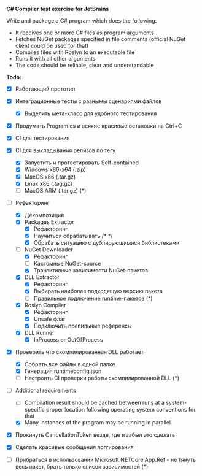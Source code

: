 **C# Compiler test exercise for JetBrains**

Write and package a C# program which does the following:

- It receives one or more C# files as program arguments
- Fetches NuGet packages specified in file comments (official NuGet client could be used for that)
- Compiles files with Roslyn to an executable file
- Runs it with all other arguments 
- The code should be reliable, clear and understandable

**Todo:**

- [x] Работающий прототип
- [x] Интеграционные тесты с разнымы сценариями файлов
  - [x] Выделить мета-класс для удобного тестирования
- [x] Продумать Program.cs и всякие красивые остановки на Ctrl+C
- [x] CI для тестирования
- [x] CI для выкладывания релизов по тегу
  - [x] Запустить и протестировать Self-contained
  - [x] Windows x86-x64 (.zip)
  - [x] MacOS x86 (.tar.gz)
  - [x] Linux x86 (.tag.gz)
  - [ ] MacOS ARM (.tar.gz) (*)
- [ ] Рефакторинг
  - [x] Декомпозиция
  - [x] Packages Extractor
    - [x] Рефакторинг
    - [x] Научиться обрабатывать /* */
    - [x] Обрабать ситуацию с дублирующимися библиотеками
  - [ ] NuGet Downloader
    - [x] Рефакторинг
    - [ ] Кастомные NuGet-source
    - [x] Транзитивные зависимости NuGet-пакетов
  - [x] DLL Extractor
    - [x] Рефакторинг
    - [x] Выбирать наиболее подходящую версию пакета
    - [ ] Правильное подлючение runtime-пакетов (*)
  - [x] Roslyn Compiler
    - [x] Рефакторинг
    - [x] Unsafe флаг
    - [x] Подключить правильные референсы
  - [x] DLL Runner
    - [x] InProcess or OutOfProcess
- [x] Проверить что скомпилированная DLL работает
  - [x] Собрать все файлы в одной папке
  - [x] Генерация runtimeconfig.json
  - [ ] Настроить CI проверки работы скомпилированной DLL (*)
- [ ] Additional requirements

  - [ ] Compilation result should be cached between runs at a system-specific proper location following
    operating system conventions for that
  - [x] Many instances of the program may be running in parallel
- [x] Прокинуть CancellationToken везде, где я забыл это сделать
- [x] Сделать красивые сообщения логгирования
- [ ] Прибраться в использовании Microsoft.NETCore.App.Ref - не тянуть весь пакет, брать только список зависимостей (*)
